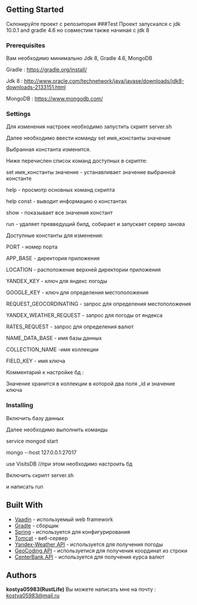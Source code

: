 ## Getting Started
Склонируйте проект с репозитория 
###Test
Проект запускался с jdk 10.0.1 and gradle 4.6
но совместим также начиная с jdk 8
### Prerequisites

Вам необходимо минимально Jdk 8, Gradle 4.6, MongoDB

Gradle : https://gradle.org/install/

Jdk 8 : http://www.oracle.com/technetwork/java/javase/downloads/jdk8-downloads-2133151.html

MongoDB : https://www.mongodb.com/

### Settings
Для изменения настроек необходимо запустить скрипт server.sh

Далее необходимо ввести команду set имя_константы значение

Выбранная константа изменится.

Ниже перечислен список команд доступных в скрипте:

set имя_константы значение - устанавливает значение выбранной константе

help - просмотр основных команд скрипта

help const - выводит информацию о константах

show - показывает все значения констант

run - удаляет превведущий билд, собирает и запускает сервер занова

Доступные константы для изменения:

PORT - номер порта

APP_BASE - директория приложения

LOCATION - расположение верхней директории приложения

YANDEX_KEY - ключ для яндекс погоды

GOOGLE_KEY - ключ для определения местоположения

REQUEST_GEOCORDINATING - запрос для определения местоположения

YANDEX_WEATHER_REQUEST - запрос для погоды от яндекса

RATES_REQUEST - запрос для определения валют

NAME_DATA_BASE - имя базы данных

COLLECTION_NAME -имя коллекции

FIELD_KEY - имя ключа

Комментарий к настройке бд :

Значение хранится в коллекции в которой два поля _id и значение ключа 
### Installing
Включить базу данных

Далее необходимо выполнить команды

service mongod start

mongo --host 127.0.0.1:27017

use VisitsDB //при этом необходимо настроить бд

Включить скрипт server.sh

и написать run

## Built With

* [Vaadin](https://vaadin.com/framework) - используемый  web framework 
* [Gradle](https://gradle.org/) - сборщик
* [Spring](https://spring.io/) - используется для конфигурирования
* [Tomcat](http://tomcat.apache.org/) - веб-сервер
* [Yandex-Weather API](https://tech.yandex.ru/weather/doc/dg/concepts/forecast-response-test-docpage/) - используется для получения погоды
* [GeoCoding API](https://developers.google.com/maps/documentation/geocoding/intro?hl=ru) - используетися для получения координат из строки
* [CenterBank API](https://www.cbr-xml-daily.ru/) - используется для получения курса валют

## Authors

**kostya05983(RustLife)**
Вы можете написать мне на почту : kostya05983@mail.ru



